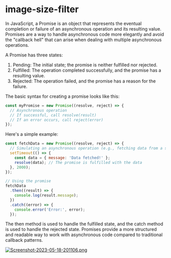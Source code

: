 # image-size-filter

In JavaScript, a Promise is an object that represents the eventual completion or failure of an asynchronous operation and its resulting value. Promises are a way to handle asynchronous code more elegantly and avoid the "callback hell" that can arise when dealing with multiple asynchronous operations.

A Promise has three states:

1. Pending: The initial state; the promise is neither fulfilled nor rejected.
2. Fulfilled: The operation completed successfully, and the promise has a resulting value.
3. Rejected: The operation failed, and the promise has a reason for the failure.

The basic syntax for creating a promise looks like this:

```js
const myPromise = new Promise((resolve, reject) => {
  // Asynchronous operation
  // If successful, call resolve(result)
  // If an error occurs, call reject(error)
});
```

Here's a simple example:

```js
const fetchData = new Promise((resolve, reject) => {
  // Simulating an asynchronous operation (e.g., fetching data from a server)
  setTimeout(() => {
    const data = { message: 'Data fetched!' };
    resolve(data); // The promise is fulfilled with the data
  }, 2000);
});

// Using the promise
fetchData
  .then((result) => {
    console.log(result.message);
  })
  .catch((error) => {
    console.error('Error:', error);
  });
```

The then method is used to handle the fulfilled state, and the catch method is used to handle the rejected state. Promises provide a more structured and readable way to work with asynchronous code compared to traditional callback patterns.

[![Screenshot-2023-05-18-201106.png](https://i.postimg.cc/5tgQWxqM/Screenshot-2023-05-18-201106.png)](https://postimg.cc/gww2vbTM)
